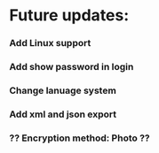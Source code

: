# Future updates: 
### Add Linux support
### Add show password in login
### Change lanuage system
### Add xml and json export

### ?? Encryption method: Photo ??